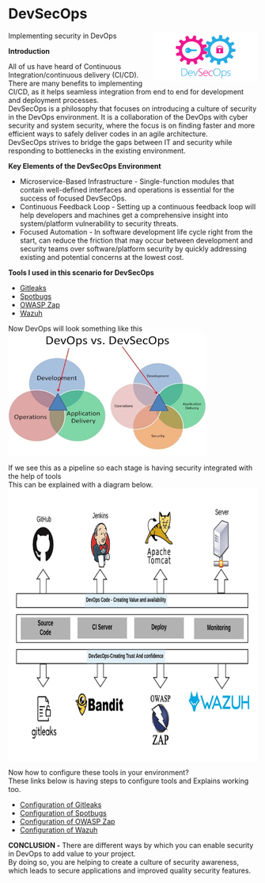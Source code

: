 # DevSecOps
Implementing security in DevOps
<img src="https://github.com/Rishabh-Tamrakar/DevSecOps/blob/master/images/devsecops.png" align="right" height="100" width="210">

**Introduction**

All of us have heard of Continuous Integration/continuous delivery (CI/CD).\
There are many benefits to implementing CI/CD, as it helps seamless integration from end to end for development and deployment processes.\
DevSecOps is a philosophy that focuses on introducing a culture of security in the DevOps environment. It is a collaboration of the DevOps with cyber security and system security, where the focus is on finding faster and more efficient ways to safely deliver codes in an agile architecture.\
DevSecOps strives to bridge the gaps between IT and security while responding to bottlenecks in the existing environment.

**Key Elements of the DevSecOps Environment**

* Microservice-Based Infrastructure - Single-function modules that contain well-defined interfaces and operations is essential for the success of focused DevSecOps.
* Continuous Feedback Loop - Setting up a continuous feedback loop will help developers and machines get a comprehensive insight into system/platform vulnerability to security threats.
* Focused Automation - In software development life cycle right from the start, can reduce the friction that may occur between development and security teams over software/platform security by quickly addressing existing and potential concerns at the lowest cost.

**Tools I used in this scenario for DevSecOps**

* [Gitleaks](https://github.com/zricethezav/gitleaks)
* [Spotbugs](https://github.com/spotbugs/spotbugs)
* [OWASP Zap](https://github.com/zaproxy/zaproxy)
* [Wazuh](https://github.com/wazuh/wazuh)

Now DevOps will look something like this\
<img src="https://github.com/Rishabh-Tamrakar/DevSecOps/blob/master/images/DevOps%20vs%20Devsecops.jpg" align="middle" height="250" width="400">

If we see this as a pipeline so each stage is having security integrated with the help of tools\
This can be explained with a diagram below.
<img src="https://github.com/Rishabh-Tamrakar/DevSecOps/blob/master/images/DevSecOps%20Pipeline.jpeg" align="middle" height="550" width="850">

Now how to configure these tools in your environment?\
These links below is having steps to configure tools and Explains working too.

* [Configuration of Gitleaks](https://github.com/Rishabh-Tamrakar/DevSecOps/tree/master/Gitleaks)
* [Configuration  of Spotbugs]()
* [Configuration  of OWASP Zap]()
* [Configuration  of Wazuh]()

**CONCLUSION -** There are different ways by which you can enable security in DevOps to add value to your project.\
By doing so, you are helping to create a culture of security awareness, which leads to secure applications and improved quality security features.
